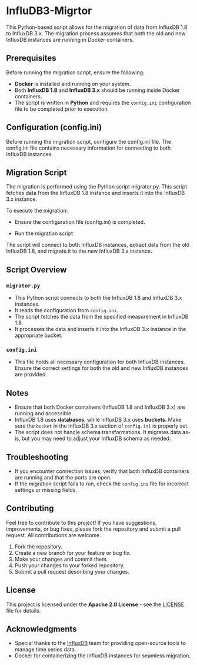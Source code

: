# InfluDB3-Migrtor

This Python-based script allows for the migration of data from InfluxDB 1.8 to InfluxDB 3.x. The migration process assumes that both the old and new InfluxDB instances are running in Docker containers.

## Prerequisites

Before running the migration script, ensure the following:

- **Docker** is installed and running on your system.
- Both **InfluxDB 1.8** and **InfluxDB 3.x** should be running inside Docker containers.
- The script is written in **Python** and requires the `config.ini` configuration file to be completed prior to execution.

## Configuration (config.ini)

Before running the migration script, configure the config.ini file. The config.ini file contains necessary information for connecting to both InfluxDB instances.

## Migration Script

The migration is performed using the Python script migrator.py. This script fetches data from the InfluxDB 1.8 instance and inserts it into the InfluxDB 3.x instance.

To execute the migration:

- Ensure the configuration file (config.ini) is completed.

- Run the migration script

The script will connect to both InfluxDB instances, extract data from the old InfluxDB 1.8, and migrate it to the new InfluxDB 3.x instance.

## Script Overview

### `migrator.py`

- This Python script connects to both the InfluxDB 1.8 and InfluxDB 3.x instances.
- It reads the configuration from `config.ini`.
- The script fetches the data from the specified measurement in InfluxDB 1.8.
- It processes the data and inserts it into the InfluxDB 3.x instance in the appropriate bucket.

### `config.ini`

- This file holds all necessary configuration for both InfluxDB instances. Ensure the correct settings for both the old and new InfluxDB instances are provided.

## Notes

- Ensure that both Docker containers (InfluxDB 1.8 and InfluxDB 3.x) are running and accessible.
- InfluxDB 1.8 uses **databases**, while InfluxDB 3.x uses **buckets**. Make sure the `bucket` in the InfluxDB 3.x section of `config.ini` is properly set.
- The script does not handle schema transformations. It migrates data as-is, but you may need to adjust your InfluxDB schema as needed.

## Troubleshooting

- If you encounter connection issues, verify that both InfluxDB containers are running and that the ports are open.
- If the migration script fails to run, check the `config.ini` file for incorrect settings or missing fields.

## Contributing

Feel free to contribute to this project! If you have suggestions, improvements, or bug fixes, please fork the repository and submit a pull request. All contributions are welcome.

1. Fork the repository.
2. Create a new branch for your feature or bug fix.
3. Make your changes and commit them.
4. Push your changes to your forked repository.
5. Submit a pull request describing your changes.

## License

This project is licensed under the **Apache 2.0 License** - see the [LICENSE](LICENSE) file for details.
## Acknowledgments

- Special thanks to the [InfluxDB](https://www.influxdata.com/) team for providing open-source tools to manage time series data.
- Docker for containerizing the InfluxDB instances for seamless migration.
